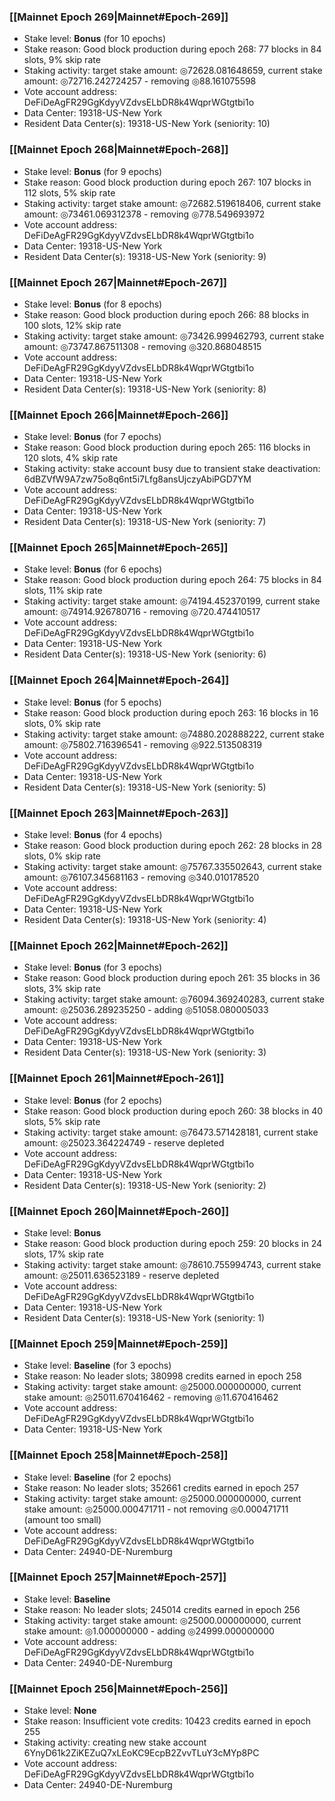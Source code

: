 ### [[Mainnet Epoch 269|Mainnet#Epoch-269]]
* Stake level: **Bonus** (for 10 epochs)
* Stake reason: Good block production during epoch 268: 77 blocks in 84 slots, 9% skip rate
* Staking activity: target stake amount: ◎72628.081648659, current stake amount: ◎72716.242724257 - removing ◎88.161075598
* Vote account address: DeFiDeAgFR29GgKdyyVZdvsELbDR8k4WqprWGtgtbi1o
* Data Center: 19318-US-New York
* Resident Data Center(s): 19318-US-New York (seniority: 10)
### [[Mainnet Epoch 268|Mainnet#Epoch-268]]
* Stake level: **Bonus** (for 9 epochs)
* Stake reason: Good block production during epoch 267: 107 blocks in 112 slots, 5% skip rate
* Staking activity: target stake amount: ◎72682.519618406, current stake amount: ◎73461.069312378 - removing ◎778.549693972
* Vote account address: DeFiDeAgFR29GgKdyyVZdvsELbDR8k4WqprWGtgtbi1o
* Data Center: 19318-US-New York
* Resident Data Center(s): 19318-US-New York (seniority: 9)
### [[Mainnet Epoch 267|Mainnet#Epoch-267]]
* Stake level: **Bonus** (for 8 epochs)
* Stake reason: Good block production during epoch 266: 88 blocks in 100 slots, 12% skip rate
* Staking activity: target stake amount: ◎73426.999462793, current stake amount: ◎73747.867511308 - removing ◎320.868048515
* Vote account address: DeFiDeAgFR29GgKdyyVZdvsELbDR8k4WqprWGtgtbi1o
* Data Center: 19318-US-New York
* Resident Data Center(s): 19318-US-New York (seniority: 8)
### [[Mainnet Epoch 266|Mainnet#Epoch-266]]
* Stake level: **Bonus** (for 7 epochs)
* Stake reason: Good block production during epoch 265: 116 blocks in 120 slots, 4% skip rate
* Staking activity: stake account busy due to transient stake deactivation: 6dBZVfW9A7zw75o8q6nt5i7Lfg8ansUjczyAbiPGD7YM
* Vote account address: DeFiDeAgFR29GgKdyyVZdvsELbDR8k4WqprWGtgtbi1o
* Data Center: 19318-US-New York
* Resident Data Center(s): 19318-US-New York (seniority: 7)
### [[Mainnet Epoch 265|Mainnet#Epoch-265]]
* Stake level: **Bonus** (for 6 epochs)
* Stake reason: Good block production during epoch 264: 75 blocks in 84 slots, 11% skip rate
* Staking activity: target stake amount: ◎74194.452370199, current stake amount: ◎74914.926780716 - removing ◎720.474410517
* Vote account address: DeFiDeAgFR29GgKdyyVZdvsELbDR8k4WqprWGtgtbi1o
* Data Center: 19318-US-New York
* Resident Data Center(s): 19318-US-New York (seniority: 6)
### [[Mainnet Epoch 264|Mainnet#Epoch-264]]
* Stake level: **Bonus** (for 5 epochs)
* Stake reason: Good block production during epoch 263: 16 blocks in 16 slots, 0% skip rate
* Staking activity: target stake amount: ◎74880.202888222, current stake amount: ◎75802.716396541 - removing ◎922.513508319
* Vote account address: DeFiDeAgFR29GgKdyyVZdvsELbDR8k4WqprWGtgtbi1o
* Data Center: 19318-US-New York
* Resident Data Center(s): 19318-US-New York (seniority: 5)
### [[Mainnet Epoch 263|Mainnet#Epoch-263]]
* Stake level: **Bonus** (for 4 epochs)
* Stake reason: Good block production during epoch 262: 28 blocks in 28 slots, 0% skip rate
* Staking activity: target stake amount: ◎75767.335502643, current stake amount: ◎76107.345681163 - removing ◎340.010178520
* Vote account address: DeFiDeAgFR29GgKdyyVZdvsELbDR8k4WqprWGtgtbi1o
* Data Center: 19318-US-New York
* Resident Data Center(s): 19318-US-New York (seniority: 4)
### [[Mainnet Epoch 262|Mainnet#Epoch-262]]
* Stake level: **Bonus** (for 3 epochs)
* Stake reason: Good block production during epoch 261: 35 blocks in 36 slots, 3% skip rate
* Staking activity: target stake amount: ◎76094.369240283, current stake amount: ◎25036.289235250 - adding ◎51058.080005033
* Vote account address: DeFiDeAgFR29GgKdyyVZdvsELbDR8k4WqprWGtgtbi1o
* Data Center: 19318-US-New York
* Resident Data Center(s): 19318-US-New York (seniority: 3)
### [[Mainnet Epoch 261|Mainnet#Epoch-261]]
* Stake level: **Bonus** (for 2 epochs)
* Stake reason: Good block production during epoch 260: 38 blocks in 40 slots, 5% skip rate
* Staking activity: target stake amount: ◎76473.571428181, current stake amount: ◎25023.364224749 - reserve depleted
* Vote account address: DeFiDeAgFR29GgKdyyVZdvsELbDR8k4WqprWGtgtbi1o
* Data Center: 19318-US-New York
* Resident Data Center(s): 19318-US-New York (seniority: 2)
### [[Mainnet Epoch 260|Mainnet#Epoch-260]]
* Stake level: **Bonus**
* Stake reason: Good block production during epoch 259: 20 blocks in 24 slots, 17% skip rate
* Staking activity: target stake amount: ◎78610.755994743, current stake amount: ◎25011.636523189 - reserve depleted
* Vote account address: DeFiDeAgFR29GgKdyyVZdvsELbDR8k4WqprWGtgtbi1o
* Data Center: 19318-US-New York
* Resident Data Center(s): 19318-US-New York (seniority: 1)
### [[Mainnet Epoch 259|Mainnet#Epoch-259]]
* Stake level: **Baseline** (for 3 epochs)
* Stake reason: No leader slots; 380998 credits earned in epoch 258
* Staking activity: target stake amount: ◎25000.000000000, current stake amount: ◎25011.670416462 - removing ◎11.670416462
* Vote account address: DeFiDeAgFR29GgKdyyVZdvsELbDR8k4WqprWGtgtbi1o
* Data Center: 19318-US-New York
### [[Mainnet Epoch 258|Mainnet#Epoch-258]]
* Stake level: **Baseline** (for 2 epochs)
* Stake reason: No leader slots; 352661 credits earned in epoch 257
* Staking activity: target stake amount: ◎25000.000000000, current stake amount: ◎25000.000471711 - not removing ◎0.000471711 (amount too small)
* Vote account address: DeFiDeAgFR29GgKdyyVZdvsELbDR8k4WqprWGtgtbi1o
* Data Center: 24940-DE-Nuremburg
### [[Mainnet Epoch 257|Mainnet#Epoch-257]]
* Stake level: **Baseline**
* Stake reason: No leader slots; 245014 credits earned in epoch 256
* Staking activity: target stake amount: ◎25000.000000000, current stake amount: ◎1.000000000 - adding ◎24999.000000000
* Vote account address: DeFiDeAgFR29GgKdyyVZdvsELbDR8k4WqprWGtgtbi1o
* Data Center: 24940-DE-Nuremburg
### [[Mainnet Epoch 256|Mainnet#Epoch-256]]
* Stake level: **None**
* Stake reason: Insufficient vote credits: 10423 credits earned in epoch 255
* Staking activity: creating new stake account 6YnyD61k2ZiKEZuQ7xLEoKC9EcpB2ZvvTLuY3cMYp8PC
* Vote account address: DeFiDeAgFR29GgKdyyVZdvsELbDR8k4WqprWGtgtbi1o
* Data Center: 24940-DE-Nuremburg